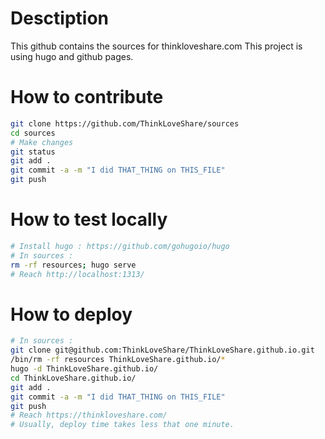 # Desctiption

This github contains the sources for thinkloveshare.com
This project is using hugo and github pages.

# How to contribute
```bash
git clone https://github.com/ThinkLoveShare/sources
cd sources
# Make changes
git status
git add .
git commit -a -m "I did THAT_THING on THIS_FILE"
git push
```

# How to test locally
```bash
# Install hugo : https://github.com/gohugoio/hugo
# In sources :
rm -rf resources; hugo serve
# Reach http://localhost:1313/
```

# How to deploy
```bash
# In sources :
git clone git@github.com:ThinkLoveShare/ThinkLoveShare.github.io.git
/bin/rm -rf resources ThinkLoveShare.github.io/*
hugo -d ThinkLoveShare.github.io/
cd ThinkLoveShare.github.io/
git add .
git commit -a -m "I did THAT_THING on THIS_FILE"
git push
# Reach https://thinkloveshare.com/
# Usually, deploy time takes less that one minute.
```
